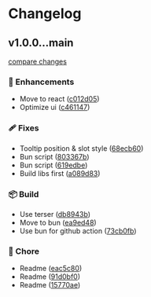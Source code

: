 # Changelog

## v1.0.0...main

[compare changes](https://github.com/Plumbiu/ai-translator/compare/v1.0.0...main)

### 🚀 Enhancements

- Move to react ([c012d05](https://github.com/Plumbiu/ai-translator/commit/c012d05))
- Optimize ui ([c461147](https://github.com/Plumbiu/ai-translator/commit/c461147))

### 🩹 Fixes

- Tooltip position & slot style ([68ecb60](https://github.com/Plumbiu/ai-translator/commit/68ecb60))
- Bun script ([803367b](https://github.com/Plumbiu/ai-translator/commit/803367b))
- Bun script ([619edbe](https://github.com/Plumbiu/ai-translator/commit/619edbe))
- Build libs first ([a089d83](https://github.com/Plumbiu/ai-translator/commit/a089d83))

### 📦 Build

- Use terser ([db8943b](https://github.com/Plumbiu/ai-translator/commit/db8943b))
- Move to bun ([ea9ed48](https://github.com/Plumbiu/ai-translator/commit/ea9ed48))
- Use bun for github action ([73cb0fb](https://github.com/Plumbiu/ai-translator/commit/73cb0fb))

### 🏡 Chore

- Readme ([eac5c80](https://github.com/Plumbiu/ai-translator/commit/eac5c80))
- Readme ([91d0bf0](https://github.com/Plumbiu/ai-translator/commit/91d0bf0))
- Readme ([15770ae](https://github.com/Plumbiu/ai-translator/commit/15770ae))

